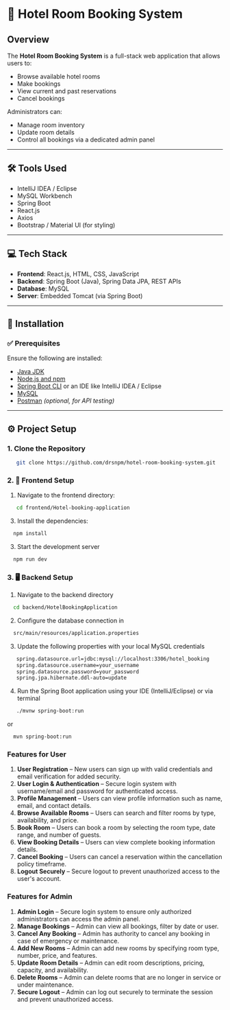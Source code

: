 # 🏨 Hotel Room Booking System

## Overview
The **Hotel Room Booking System** is a full-stack web application that allows users to:
- Browse available hotel rooms
- Make bookings
- View current and past reservations
- Cancel bookings

Administrators can:
- Manage room inventory
- Update room details
- Control all bookings via a dedicated admin panel

---

## 🛠️ Tools Used

- IntelliJ IDEA / Eclipse  
- MySQL Workbench  
- Spring Boot  
- React.js  
- Axios  
- Bootstrap / Material UI (for styling)

---

## 💻 Tech Stack

- **Frontend**: React.js, HTML, CSS, JavaScript  
- **Backend**: Spring Boot (Java), Spring Data JPA, REST APIs  
- **Database**: MySQL  
- **Server**: Embedded Tomcat (via Spring Boot)

---

## 🚀 Installation

### ✅ Prerequisites

Ensure the following are installed:

- [Java JDK](https://www.oracle.com/java/technologies/javase-downloads.html)  
- [Node.js and npm](https://nodejs.org/)  
- [Spring Boot CLI](https://docs.spring.io/spring-boot/docs/current/reference/html/getting-started.html#getting-started-installing-the-cli) or an IDE like IntelliJ IDEA / Eclipse  
- [MySQL](https://www.mysql.com/)  
- [Postman](https://www.postman.com/) *(optional, for API testing)*

---

## ⚙️ Project Setup

### 1. Clone the Repository

```bash
   git clone https://github.com/drsnpm/hotel-room-booking-system.git
```

### 2. 📂 Frontend Setup
1. Navigate to the frontend directory:
```bash
   cd frontend/Hotel-booking-application
````

3. Install the dependencies:
```bash
  npm install
````

3. Start the development server
```bash
  npm run dev
```

### 3. 🖥️ Backend Setup
1. Navigate to the backend directory
```bash
  cd backend/HotelBookingApplication
```
2. Configure the database connection in
```bash
  src/main/resources/application.properties
```
3. Update the following properties with your local MySQL credentials
```bash
   spring.datasource.url=jdbc:mysql://localhost:3306/hotel_booking
   spring.datasource.username=your_username
   spring.datasource.password=your_password
   spring.jpa.hibernate.ddl-auto=update
````

4. Run the Spring Boot application using your IDE (IntelliJ/Eclipse) or via terminal
```bash
   ./mvnw spring-boot:run
```
or
```bash
  mvn spring-boot:run
```

### Features for User
1. **User Registration** – New users can sign up with valid credentials and email verification for added security.
2. **User Login & Authentication** – Secure login system with username/email and password for authenticated access.
3. **Profile Management** – Users can view profile information such as name, email, and contact details.
4. **Browse Available Rooms** – Users can search and filter rooms by type, availability, and price.
5. **Book Room** – Users can book a room by selecting the room type, date range, and number of guests.
6. **View Booking Details** – Users can view complete booking information details.
7. **Cancel Booking** – Users can cancel a reservation within the cancellation policy timeframe.
8. **Logout Securely** – Secure logout to prevent unauthorized access to the user's account.

### Features for Admin
1. **Admin Login** – Secure login system to ensure only authorized administrators can access the admin panel.
2. **Manage Bookings** – Admin can view all bookings, filter by date or user.
3. **Cancel Any Booking** – Admin has authority to cancel any booking in case of emergency or maintenance.
4. **Add New Rooms** – Admin can add new rooms by specifying room type, number, price, and features.
5. **Update Room Details** – Admin can edit room descriptions, pricing, capacity, and availability.
6. **Delete Rooms** – Admin can delete rooms that are no longer in service or under maintenance.
7. **Secure Logout** – Admin can log out securely to terminate the session and prevent unauthorized access.
